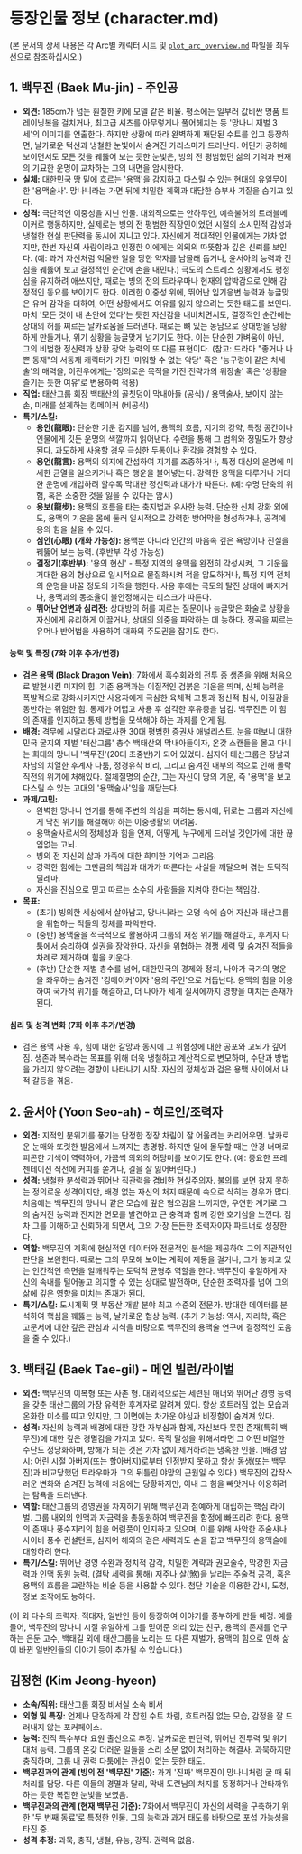 # 등장인물 정보 (character.md)
(본 문서의 상세 내용은 각 Arc별 캐릭터 시트 및 [`plot_arc_overview.md`](novels/YONGMAEK01_재벌%203세는%20용맥술사/plot_arc_overview.md) 파일을 최우선으로 참조하십시오.)

## 1. 백무진 (Baek Mu-jin) - 주인공

- **외견:** 185cm가 넘는 훤칠한 키에 모델 같은 비율. 평소에는 일부러 값비싼 명품 트레이닝복을 걸치거나, 최고급 셔츠를 아무렇게나 풀어헤치는 등 '망나니 재벌 3세'의 이미지를 연출한다. 하지만 상황에 따라 완벽하게 재단된 수트를 입고 등장하면, 날카로운 턱선과 냉철한 눈빛에서 숨겨진 카리스마가 드러난다. 어딘가 공허해 보이면서도 모든 것을 꿰뚫어 보는 듯한 눈빛은, 빙의 전 평범했던 삶의 기억과 현재의 기묘한 운명이 교차하는 그의 내면을 암시한다.
- **실체:** 대한민국 땅 밑에 흐르는 '용맥'을 감지하고 다스릴 수 있는 현대의 유일무이한 '용맥술사'. 망나니라는 가면 뒤에 치밀한 계획과 대담한 승부사 기질을 숨기고 있다.
- **성격:** 극단적인 이중성을 지닌 인물. 대외적으로는 안하무인, 예측불허의 트러블메이커로 행동하지만, 실제로는 빙의 전 평범한 직장인이었던 시절의 소시민적 감성과 냉철한 현실 판단력을 동시에 지니고 있다. 자신에게 적대적인 인물에게는 가차 없지만, 한번 자신의 사람이라고 인정한 이에게는 의외의 따뜻함과 깊은 신뢰를 보인다. (예: 과거 자신처럼 억울한 일을 당한 약자를 남몰래 돕거나, 윤서아의 능력과 진심을 꿰뚫어 보고 결정적인 순간에 손을 내민다.) 극도의 스트레스 상황에서도 평정심을 유지하려 애쓰지만, 때로는 빙의 전의 트라우마나 현재의 압박감으로 인해 감정적인 동요를 보이기도 한다. 이러한 이중성 위에, 뛰어난 임기응변 능력과 능글맞은 유머 감각을 더하여, 어떤 상황에서도 여유를 잃지 않으려는 듯한 태도를 보인다. 마치 '모든 것이 내 손안에 있다'는 듯한 자신감을 내비치면서도, 결정적인 순간에는 상대의 허를 찌르는 날카로움을 드러낸다. 때로는 뼈 있는 농담으로 상대방을 당황하게 만들거나, 위기 상황을 능글맞게 넘기기도 한다. 이는 단순한 가벼움이 아닌, 그의 비범한 정신력과 상황 장악 능력의 또 다른 표현이다. (참고: 드라마 "좋거나 나쁜 동재"의 서동재 캐릭터가 가진 '미워할 수 없는 악당' 혹은 '능구렁이 같은 처세술'의 매력을, 이진우에게는 '정의로운 목적을 가진 전략가의 위장술' 혹은 '상황을 즐기는 듯한 여유'로 변용하여 적용)
- **직업:** 태산그룹 회장 백태산의 골칫덩이 막내아들 (공식) / 용맥술사, 보이지 않는 손, 미래를 설계하는 킹메이커 (비공식)
- **특기/스킬:**
    - **용안(龍眼):** 단순한 기운 감지를 넘어, 용맥의 흐름, 지기의 강약, 특정 공간이나 인물에게 깃든 운명의 색깔까지 읽어낸다. 수련을 통해 그 범위와 정밀도가 향상된다. 과도하게 사용할 경우 극심한 두통이나 환각을 경험할 수 있다.
    - **용언(龍言):** 용맥의 의지에 간섭하여 지기를 조종하거나, 특정 대상의 운명에 미세한 균열을 일으키거나 혹은 행운을 불어넣는다. 강력한 용맥을 다루거나 거대한 운명에 개입하려 할수록 막대한 정신력과 대가가 따른다. (예: 수명 단축의 위험, 혹은 소중한 것을 잃을 수 있다는 암시)
    - **용보(龍步):** 용맥의 흐름을 타는 축지법과 유사한 능력. 단순한 신체 강화 외에도, 용맥의 기운을 몸에 둘러 일시적으로 강력한 방어막을 형성하거나, 공격에 용의 힘을 실을 수 있다.
    - **심안(心眼) (개화 가능성):** 용맥뿐 아니라 인간의 마음속 깊은 욕망이나 진실을 꿰뚫어 보는 능력. (후반부 각성 가능성)
    - **결정기(후반부):** '용의 현신' - 특정 지역의 용맥을 완전히 각성시켜, 그 기운을 거대한 용의 형상으로 일시적으로 물질화시켜 적을 압도하거나, 특정 지역 전체의 운명을 바꿀 정도의 기적을 행한다. 사용 후에는 극도의 탈진 상태에 빠지거나, 용맥과의 동조율이 불안정해지는 리스크가 따른다.
    - **뛰어난 언변과 심리전:** 상대방의 허를 찌르는 질문이나 능글맞은 화술로 상황을 자신에게 유리하게 이끌거나, 상대의 의중을 파악하는 데 능하다. 정곡을 찌르는 유머나 반어법을 사용하여 대화의 주도권을 잡기도 한다.
#### 능력 및 특징 (7화 이후 추가/변경)
- **검은 용맥 (Black Dragon Vein):** 7화에서 흑수회와의 전투 중 생존을 위해 처음으로 발현시킨 미지의 힘. 기존 용맥과는 이질적인 검붉은 기운을 띄며, 신체 능력을 폭발적으로 강화시키지만 사용자에게 극심한 육체적 고통과 정신적 침식, 이질감을 동반하는 위험한 힘. 통제가 어렵고 사용 후 심각한 후유증을 남김. 백무진은 이 힘의 존재를 인지하고 통제 방법을 모색해야 하는 과제를 안게 됨.
- **배경:** 격무에 시달리다 과로사한 30대 평범한 증권사 애널리스트. 눈을 떠보니 대한민국 굴지의 재벌 '태산그룹' 총수 백태산의 막내아들이자, 온갖 스캔들을 몰고 다니는 희대의 망나니 '백무진'(20대 초중반)가 되어 있었다. 심지어 태산그룹은 장남과 차남의 치열한 후계자 다툼, 정경유착 비리, 그리고 숨겨진 내부의 적으로 인해 몰락 직전의 위기에 처해있다. 절체절명의 순간, 그는 자신이 땅의 기운, 즉 '용맥'을 보고 다스릴 수 있는 고대의 '용맥술사'임을 깨닫는다.
- **과제/고민:**
    - 완벽한 망나니 연기를 통해 주변의 의심을 피하는 동시에, 뒤로는 그룹과 자신에게 닥친 위기를 해결해야 하는 이중생활의 어려움.
    - 용맥술사로서의 정체성과 힘을 언제, 어떻게, 누구에게 드러낼 것인가에 대한 끊임없는 고뇌.
    - 빙의 전 자신의 삶과 가족에 대한 희미한 기억과 그리움.
    - 강력한 힘에는 그만큼의 책임과 대가가 따른다는 사실을 깨달으며 겪는 도덕적 딜레마.
    - 자신을 진심으로 믿고 따르는 소수의 사람들을 지켜야 한다는 책임감.
- **목표:**
    - (초기) 빙의한 세상에서 살아남고, 망나니라는 오명 속에 숨어 자신과 태산그룹을 위협하는 적들의 정체를 파악한다.
    - (중반) 용맥술을 적극적으로 활용하여 그룹의 재정 위기를 해결하고, 후계자 다툼에서 승리하여 실권을 장악한다. 자신을 위협하는 경쟁 세력 및 숨겨진 적들을 차례로 제거하며 힘을 키운다.
    - (후반) 단순한 재벌 총수를 넘어, 대한민국의 경제와 정치, 나아가 국가의 명운을 좌우하는 숨겨진 '킹메이커'이자 '용의 주인'으로 거듭난다. 용맥의 힘을 이용하여 국가적 위기를 해결하고, 더 나아가 세계 질서에까지 영향을 미치는 존재가 된다.

#### 심리 및 성격 변화 (7화 이후 추가/변경)
- 검은 용맥 사용 후, 힘에 대한 갈망과 동시에 그 위험성에 대한 공포와 고뇌가 깊어짐. 생존과 복수라는 목표를 위해 더욱 냉철하고 계산적으로 변모하며, 수단과 방법을 가리지 않으려는 경향이 나타나기 시작. 자신의 정체성과 검은 용맥 사이에서 내적 갈등을 겪음.

## 2. 윤서아 (Yoon Seo-ah) - 히로인/조력자

- **외견:** 지적인 분위기를 풍기는 단정한 정장 차림이 잘 어울리는 커리어우먼. 날카로운 눈매와 또렷한 발음에서 느껴지는 총명함. 하지만 일에 몰두할 때는 안경 너머로 피곤한 기색이 역력하며, 가끔씩 의외의 허당미를 보이기도 한다. (예: 중요한 프레젠테이션 직전에 커피를 쏟거나, 길을 잘 잃어버린다.)
- **성격:** 냉철한 분석력과 뛰어난 직관력을 겸비한 현실주의자. 불의를 보면 참지 못하는 정의로운 성격이지만, 배경 없는 자신의 처지 때문에 속으로 삭히는 경우가 많다. 처음에는 백무진의 망나니 같은 모습에 깊은 혐오감을 느끼지만, 우연한 계기로 그의 숨겨진 능력과 진지한 면모를 발견하고 큰 충격과 함께 강한 호기심을 느낀다. 점차 그를 이해하고 신뢰하게 되면서, 그의 가장 든든한 조력자이자 파트너로 성장한다.
- **역할:** 백무진의 계획에 현실적인 데이터와 전문적인 분석을 제공하여 그의 직관적인 판단을 보완한다. 때로는 그의 무모해 보이는 계획에 제동을 걸거나, 그가 놓치고 있는 인간적인 측면을 일깨워주는 도덕적 균형추 역할을 한다. 백무진이 유일하게 자신의 속내를 털어놓고 의지할 수 있는 상대로 발전하며, 단순한 조력자를 넘어 그의 삶에 깊은 영향을 미치는 존재가 된다.
- **특기/스킬:** 도시계획 및 부동산 개발 분야 최고 수준의 전문가. 방대한 데이터를 분석하여 핵심을 꿰뚫는 능력, 날카로운 협상 능력. (추가 가능성: 역사, 지리학, 혹은 고문서에 대한 깊은 관심과 지식을 바탕으로 백무진의 용맥술 연구에 결정적인 도움을 줄 수 있다.)

## 3. 백태길 (Baek Tae-gil) - 메인 빌런/라이벌

- **외견:** 백무진의 이복형 또는 사촌 형. 대외적으로는 세련된 매너와 뛰어난 경영 능력을 갖춘 태산그룹의 가장 유력한 후계자로 알려져 있다. 항상 흐트러짐 없는 모습과 온화한 미소를 띠고 있지만, 그 이면에는 차가운 야심과 비정함이 숨겨져 있다.
- **성격:** 자신의 능력과 배경에 대한 강한 자부심과 함께, 자신보다 못한 존재(특히 백무진)에 대한 깊은 경멸감을 가지고 있다. 목적 달성을 위해서라면 그 어떤 비열한 수단도 정당화하며, 방해가 되는 것은 가차 없이 제거하려는 냉혹한 인물. (배경 암시: 어린 시절 아버지(또는 할아버지)로부터 인정받지 못하고 항상 동생(또는 백무진)과 비교당했던 트라우마가 그의 뒤틀린 야망의 근원일 수 있다.) 백무진의 갑작스러운 변화와 숨겨진 능력에 처음에는 당황하지만, 이내 그 힘을 빼앗거나 이용하려는 탐욕을 드러낸다.
- **역할:** 태산그룹의 경영권을 차지하기 위해 백무진과 첨예하게 대립하는 핵심 라이벌. 그룹 내외의 인맥과 자금력을 총동원하여 백무진을 함정에 빠뜨리려 한다. 용맥의 존재나 풍수지리의 힘을 어렴풋이 인지하고 있으며, 이를 위해 사악한 주술사나 사이비 풍수 컨설턴트, 심지어 해외의 검은 세력과도 손을 잡고 백무진의 용맥술에 대항하려 한다.
- **특기/스킬:** 뛰어난 경영 수완과 정치적 감각, 치밀한 계략과 권모술수, 막강한 자금력과 인맥 동원 능력. (결탁 세력을 통해) 저주나 살(煞)을 날리는 주술적 공격, 혹은 용맥의 흐름을 교란하는 비술 등을 사용할 수 있다. 첨단 기술을 이용한 감시, 도청, 정보 조작에도 능하다.

(이 외 다수의 조력자, 적대자, 일반인 등이 등장하여 이야기를 풍부하게 만들 예정. 예를 들어, 백무진의 망나니 시절 유일하게 그를 믿어준 의리 있는 친구, 용맥의 존재를 연구하는 은둔 고수, 백태길 외에 태산그룹을 노리는 또 다른 재벌가, 용맥의 힘으로 인해 삶이 바뀐 일반인들의 이야기 등이 추가될 수 있습니다.)

## 김정현 (Kim Jeong-hyeon)
- **소속/직위:** 태산그룹 회장 비서실 소속 비서
- **외형 및 특징:** 언제나 단정하게 각 잡힌 수트 차림, 흐트러짐 없는 모습, 감정을 잘 드러내지 않는 포커페이스.
- **능력:** 전직 특수부대 요원 출신으로 추정. 날카로운 판단력, 뛰어난 전투력 및 위기 대처 능력. 그룹의 온갖 더러운 일들을 소리 소문 없이 처리하는 해결사. 과묵하지만 충직하며, 그룹 내 권력 다툼에는 관심이 없는 듯한 태도.
- **백무진과의 관계 (빙의 전 '백무진' 기준):** 과거 '진짜' 백무진이 망나니처럼 굴 때 뒤처리를 담당. 다른 이들의 경멸과 달리, 막내 도련님의 처지를 동정하거나 안타까워하는 듯한 복잡한 눈빛을 보였음.
- **백무진과의 관계 (현재 백무진 기준):** 7화에서 백무진이 자신의 세력을 구축하기 위한 '두 번째 동료'로 특정한 인물. 그의 능력과 과거 태도를 바탕으로 포섭 가능성을 타진 중.
- **성격 추정:** 과묵, 충직, 냉철, 유능, 강직. 권력욕 없음.